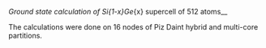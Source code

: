 __Ground state calculation of Si_{1-x}Ge_{x} supercell of 512 atoms__

The calculations were done on 16 nodes of Piz Daint hybrid and multi-core partitions.
